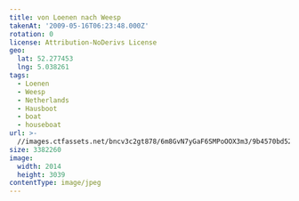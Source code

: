 ```yaml
---
title: von Loenen nach Weesp
takenAt: '2009-05-16T06:23:48.000Z'
rotation: 0
license: Attribution-NoDerivs License
geo:
  lat: 52.277453
  lng: 5.038261
tags:
  - Loenen
  - Weesp
  - Netherlands
  - Hausboot
  - boat
  - houseboat
url: >-
  //images.ctfassets.net/bncv3c2gt878/6m8GvN7yGaF6SMPoOOX3m3/9b4570bd52b91e9d28da15abbe2075b9/von-loenen-nach-weesp_4355835539_o
size: 3382260
image:
  width: 2014
  height: 3039
contentType: image/jpeg
---
```



